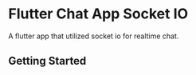 # Flutter Chat App Socket IO

A flutter app that utilized socket io for realtime chat.

## Getting Started

